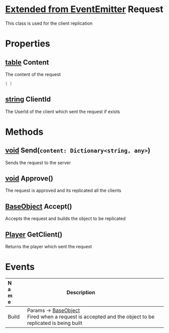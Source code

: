 # [Extended from EventEmitter](EventEmitter.md) Request 
This class is used for the client replication
	 
# Properties

## [table](table.md) Content 
The content of the request
   
```lua
{ }
```
## [string](string.md) ClientId
The UserId of the client which sent the request if exists 
	


# Methods
## [void](https://create.roblox.com/docs/scripting/luau/nil) Send(`content: Dictionary<string, any>`) 
 Sends the request to the server
	
## [void](https://create.roblox.com/docs/scripting/luau/nil) Approve() 
 The request is approved and its replicated all the clients
	
## [BaseObject](BaseObject.md) Accept() 
 Accepts the request and builds the object to be replicated
	
## [Player](https://create.roblox.com/docs/reference/engine/classes/Player) GetClient() 
 Returns the player which sent the request
	


# Events
|<div style="width:20%; max-size: 20%">Name</div>|<div style="width:80%; max-size: 80%">Description</div>|
|---|---|
|Build|Params -> [BaseObject](BaseObject.md)<br>  Fired when a request is accepted and the object to be replicated is being built<br>|



